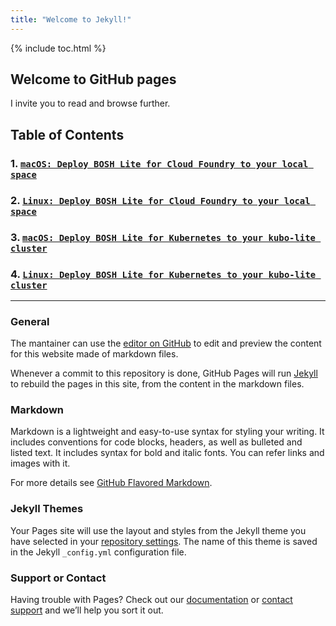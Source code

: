 ```yaml
---
title: "Welcome to Jekyll!"
---
```


{% include toc.html %}

## Welcome to GitHub pages

I invite you to read and browse further.

## Table of Contents

### 1. [`macOS: Deploy BOSH Lite for Cloud Foundry to your local space`](https://gist.github.com/dellaporta/2e9a6c1a6b8757ea33a2b1c0a44a9318)

### 2. [`Linux: Deploy BOSH Lite for Cloud Foundry to your local space`](https://gist.github.com/dellaporta/59472d9c6ebd387fde8c9ac0ebaa6282)

### 3. [`macOS: Deploy BOSH Lite for Kubernetes to your kubo-lite cluster`](https://gist.github.com/dellaporta/b4a73488028a7b3a6a24345a7f303314)

### 4. [`Linux: Deploy BOSH Lite for Kubernetes to your kubo-lite cluster`](https://gist.github.com/dellaporta/f90a5559fe5bcd0f4988e07dc9277a30)

___
### General

The mantainer can use the [editor on GitHub](https://github.com/dellaporta/main/edit/master/index.md) to edit and preview the content for this website made of markdown files.

Whenever a commit to this repository is done, GitHub Pages will run [Jekyll](https://jekyllrb.com/) to rebuild the pages in this site, from the content in the markdown files.

### Markdown

Markdown is a lightweight and easy-to-use syntax for styling your writing. It includes conventions for code blocks, headers, as well as bulleted and listed text. It includes syntax for bold and italic fonts. You can refer links and images with it. 

For more details see [GitHub Flavored Markdown](https://guides.github.com/features/mastering-markdown/).

### Jekyll Themes

Your Pages site will use the layout and styles from the Jekyll theme you have selected in your [repository settings](https://github.com/dellaporta/main/settings). The name of this theme is saved in the Jekyll `_config.yml` configuration file.

### Support or Contact

Having trouble with Pages? Check out our [documentation](https://help.github.com/categories/github-pages-basics/) or [contact support](https://github.com/contact) and we’ll help you sort it out.
